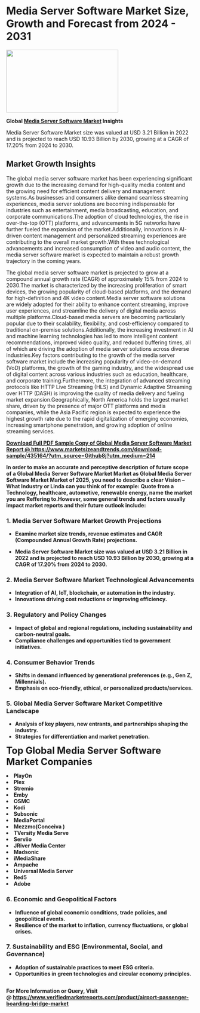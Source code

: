 <H1>Media Server Software Market Size, Growth and Forecast from 2024 - 2031</H1><img class="aligncenter size-medium wp-image-584254" src="https://thirdeyenews.in/wp-content/uploads/2024/09/Global-Market-Research-300x168.jpeg" alt="" width="300" height="168" /><p><strong>Global&nbsp;<a href="https://www.marketsizeandtrends.com/download-sample/435164/?utm_source=Github8j?utm_medium=214">Media Server Software Market</a> Insights</strong></p><p>Media Server Software Market size was valued at USD 3.21 Billion in 2022 and is projected to reach USD 10.93 Billion by 2030, growing at a CAGR of 17.20% from 2024 to 2030.</p><p><h2>Market Growth Insights</h2> <p>The global media server software market has been experiencing significant growth due to the increasing demand for high-quality media content and the growing need for efficient content delivery and management systems.As businesses and consumers alike demand seamless streaming experiences, media server solutions are becoming indispensable for industries such as entertainment, media broadcasting, education, and corporate communications.The adoption of cloud technologies, the rise in over-the-top (OTT) platforms, and advancements in 5G networks have further fueled the expansion of the market.Additionally, innovations in AI-driven content management and personalized streaming experiences are contributing to the overall market growth.With these technological advancements and increased consumption of video and audio content, the media server software market is expected to maintain a robust growth trajectory in the coming years.</p> <p><strong><a href="#"></a></strong></p> <p>The global media server software market is projected to grow at a compound annual growth rate (CAGR) of approximately 15% from 2024 to 2030.The market is characterized by the increasing proliferation of smart devices, the growing popularity of cloud-based platforms, and the demand for high-definition and 4K video content.Media server software solutions are widely adopted for their ability to enhance content streaming, improve user experiences, and streamline the delivery of digital media across multiple platforms.Cloud-based media servers are becoming particularly popular due to their scalability, flexibility, and cost-efficiency compared to traditional on-premise solutions.Additionally, the increasing investment in AI and machine learning technologies has led to more intelligent content recommendations, improved video quality, and reduced buffering times, all of which are driving the adoption of media server solutions across diverse industries.Key factors contributing to the growth of the media server software market include the increasing popularity of video-on-demand (VoD) platforms, the growth of the gaming industry, and the widespread use of digital content across various industries such as education, healthcare, and corporate training.Furthermore, the integration of advanced streaming protocols like HTTP Live Streaming (HLS) and Dynamic Adaptive Streaming over HTTP (DASH) is improving the quality of media delivery and fueling market expansion.Geographically, North America holds the largest market share, driven by the presence of major OTT platforms and media companies, while the Asia Pacific region is expected to experience the highest growth rate due to the rapid digitalization of emerging economies, increasing smartphone penetration, and growing adoption of online streaming services.<p><strong><a href="#"></p><p><span class=""><strong>Download Full PDF Sample Copy of Global Media Server Software Market Report</strong> @ <a href="https://www.marketsizeandtrends.com/download-sample/435164/?utm_source=Github8j?utm_medium=214" target="_blank">https://www.marketsizeandtrends.com/download-sample/435164/?utm_source=Github8j?utm_medium=214</a></span></p><p>In order to make an accurate and perceptive description of future scope of a Global&nbsp;Media Server Software Market Market as Global&nbsp;Media Server Software Market Market of 2025, you need to describe a clear Vision &ndash; What Industry or Linda can you think of for example: Quote from a Technology, healthcare, automotive, renewable energy, name the market you are Reffering to.However, some general trends and factors usually impact market reports and their future outlook include:</p><h3>1.&nbsp;<strong>Media Server Software Market Growth Projections</strong></h3><ul><li>Examine market size trends, revenue estimates and CAGR (Compounded Annual Growth Rate) projections.</li><li><p>Media Server Software Market size was valued at USD 3.21 Billion in 2022 and is projected to reach USD 10.93 Billion by 2030, growing at a CAGR of 17.20% from 2024 to 2030.</p></li></ul><h3>2.&nbsp;<strong>Media Server Software Market Technological Advancements</strong></h3><ul><li>Integration of AI, IoT, blockchain, or automation in the industry.</li><li>Innovations driving cost reductions or improving efficiency.</li></ul><h3>3.&nbsp;<strong>Regulatory and Policy Changes</strong></h3><ul><li>Impact of global and regional regulations, including sustainability and carbon-neutral goals.</li><li>Compliance challenges and opportunities tied to government initiatives.</li></ul><h3>4.&nbsp;<strong>Consumer Behavior Trends</strong></h3><ul><li>Shifts in demand influenced by generational preferences (e.g., Gen Z, Millennials).</li><li>Emphasis on eco-friendly, ethical, or personalized products/services.</li></ul><h3>5.&nbsp;<strong>Global Media Server Software Market Competitive Landscape</strong></h3><ul><li>Analysis of key players, new entrants, and partnerships shaping the industry.</li><li>Strategies for differentiation and market penetration.</li></ul><p data-pm-slice="1 1 []"><span style="color: inherit; font-family: inherit; font-size: 25px;">Top Global Media Server Software Market Companies</span></p><div class="" data-test-id=""><p><li>PlayOn</li><li> Plex</li><li> Stremio</li><li> Emby</li><li> OSMC</li><li> Kodi</li><li> Subsonic</li><li> MediaPortal</li><li> Mezzmo(Conceiva )</li><li> TVersity Media Serve</li><li> Serviio</li><li> JRiver Media Center</li><li> Madsonic</li><li> iMediaShare</li><li> Ampache</li><li> Universal Media Server</li><li> Red5</li><li> Adobe</li></p></div><h3>6.&nbsp;<strong>Economic and Geopolitical Factors</strong></h3><ul><li>Influence of global economic conditions, trade policies, and geopolitical events.</li><li>Resilience of the market to inflation, currency fluctuations, or global crises.</li></ul><h3>7.&nbsp;<strong>Sustainability and ESG (Environmental, Social, and Governance)</strong></h3><ul><li>Adoption of sustainable practices to meet ESG criteria.</li><li>Opportunities in green technologies and circular economy principles.</li></ul><h2><strong style="font-size: 14px;">For More Information or Query, Visit @&nbsp;</strong><a style="background-color: #ffffff; font-size: 14px;" href="https://www.marketsizeandtrends.com/report/media-server-software-market/" target="_blank">https://www.verifiedmarketreports.com/product/airport-passenger-boarding-bridge-market</a></h2>
